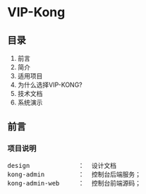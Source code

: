 # VIP-Kong 

## 目录

1. 前言
2. 简介
3. 适用项目
4. 为什么选择VIP-KONG?
5. 技术文档
6. 系统演示

## 前言

### 项目说明

<pre>
design             ：  设计文档
kong-admin         ：  控制台后端服务；
kong-admin-web     ：  控制台前端源码；

</pre>












